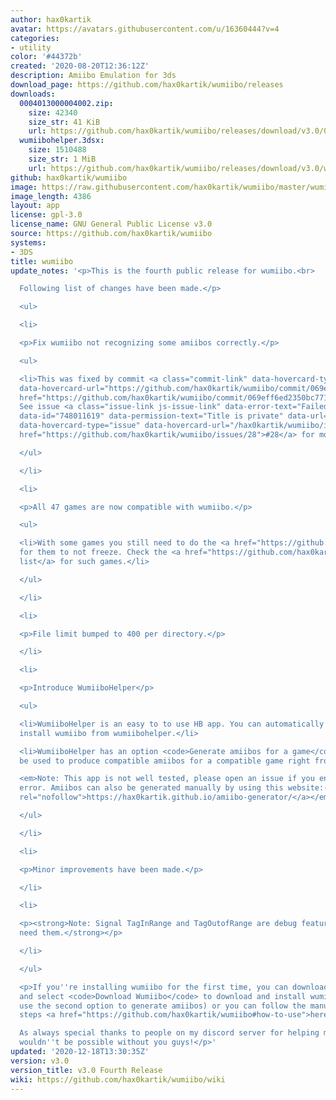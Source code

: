 ```yaml
---
author: hax0kartik
avatar: https://avatars.githubusercontent.com/u/16360444?v=4
categories:
- utility
color: '#44372b'
created: '2020-08-20T12:36:12Z'
description: Amiibo Emulation for 3ds
download_page: https://github.com/hax0kartik/wumiibo/releases
downloads:
  0004013000004002.zip:
    size: 42340
    size_str: 41 KiB
    url: https://github.com/hax0kartik/wumiibo/releases/download/v3.0/0004013000004002.zip
  wumiibohelper.3dsx:
    size: 1510488
    size_str: 1 MiB
    url: https://github.com/hax0kartik/wumiibo/releases/download/v3.0/wumiibohelper.3dsx
github: hax0kartik/wumiibo
image: https://raw.githubusercontent.com/hax0kartik/wumiibo/master/wumiibohelper/gfx/icon.png
image_length: 4386
layout: app
license: gpl-3.0
license_name: GNU General Public License v3.0
source: https://github.com/hax0kartik/wumiibo
systems:
- 3DS
title: wumiibo
update_notes: '<p>This is the fourth public release for wumiibo.<br>

  Following list of changes have been made.</p>

  <ul>

  <li>

  <p>Fix wumiibo not recognizing some amiibos correctly.</p>

  <ul>

  <li>This was fixed by commit <a class="commit-link" data-hovercard-type="commit"
  data-hovercard-url="https://github.com/hax0kartik/wumiibo/commit/069eff6ed2350bc7712aeb6c84d106ce46d148f3/hovercard"
  href="https://github.com/hax0kartik/wumiibo/commit/069eff6ed2350bc7712aeb6c84d106ce46d148f3"><tt>069eff6</tt></a>.
  See issue <a class="issue-link js-issue-link" data-error-text="Failed to load title"
  data-id="748011619" data-permission-text="Title is private" data-url="https://github.com/hax0kartik/wumiibo/issues/28"
  data-hovercard-type="issue" data-hovercard-url="/hax0kartik/wumiibo/issues/28/hovercard"
  href="https://github.com/hax0kartik/wumiibo/issues/28">#28</a> for more details.</li>

  </ul>

  </li>

  <li>

  <p>All 47 games are now compatible with wumiibo.</p>

  <ul>

  <li>With some games you still need to do the <a href="https://github.com/hax0kartik/wumiibo#workaround-for-games-which-freeze">workaround</a>
  for them to not freeze. Check the <a href="https://github.com/hax0kartik/wumiibo/wiki/Compatibility-List">compatibilty
  list</a> for such games.</li>

  </ul>

  </li>

  <li>

  <p>File limit bumped to 400 per directory.</p>

  </li>

  <li>

  <p>Introduce WumiiboHelper</p>

  <ul>

  <li>WumiiboHelper is an easy to to use HB app. You can automatically download and
  install wumiibo from wumiibohelper.</li>

  <li>WumiiboHelper has an option <code>Generate amiibos for a game</code> which can
  be used to produce compatible amiibos for a compatible game right from your 3ds!<br>

  <em>Note: This app is not well tested, please open an issue if you encounter any
  error. Amiibos can also be generated manually by using this website:- <a href="https://hax0kartik.github.io/amiibo-generator/"
  rel="nofollow">https://hax0kartik.github.io/amiibo-generator/</a></em></li>

  </ul>

  </li>

  <li>

  <p>Minor improvements have been made.</p>

  </li>

  <li>

  <p><strong>Note: Signal TagInRange and TagOutofRange are debug features, you shouldn''t
  need them.</strong></p>

  </li>

  </ul>

  <p>If you''re installing wumiibo for the first time, you can download and run WumiiboHelper
  and select <code>Download Wumiibo</code> to download and install wumiibo(once installed
  use the second option to generate amiibos) or you can follow the manual installation
  steps <a href="https://github.com/hax0kartik/wumiibo#how-to-use">here</a><br>

  As always special thanks to people on my discord server for helping me test wumiibo,
  wouldn''t be possible without you guys!</p>'
updated: '2020-12-18T13:30:35Z'
version: v3.0
version_title: v3.0 Fourth Release
wiki: https://github.com/hax0kartik/wumiibo/wiki
---
```

